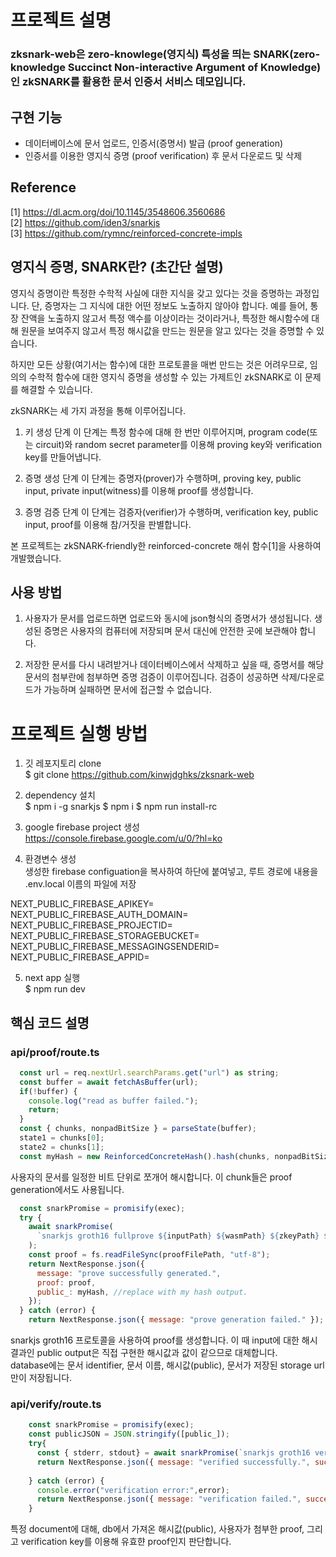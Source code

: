 # 프로젝트 설명

### zksnark-web은 zero-knowlege(영지식) 특성을 띄는 SNARK(zero-knowledge Succinct Non-interactive Argument of Knowledge)인 zkSNARK를 활용한 문서 인증서 서비스 데모입니다.

## 구현 기능

* 데이터베이스에 문서 업로드, 인증서(증명서) 발급 (proof generation)
* 인증서를 이용한 영지식 증명 (proof verification) 후 문서 다운로드 및 삭제

## Reference

[1] https://dl.acm.org/doi/10.1145/3548606.3560686</br>
[2] https://github.com/iden3/snarkjs</br>
[3] https://github.com/rymnc/reinforced-concrete-impls

## 영지식 증명, SNARK란? (초간단 설명)

영지식 증명이란 특정한 수학적 사실에 대한 지식을 갖고 있다는 것을 증명하는 과정입니다. 단, 증명자는 그 지식에 대한 어떤 정보도 노출하지 않아야 합니다. 
예를 들어, 통장 잔액을 노출하지 않고서 특정 액수를 이상이라는 것이라거나, 특정한 해시함수에 대해 원문을 보여주지 않고서 특정 해시값을 만드는 원문을 알고 있다는 것을 증명할 수 있습니다. 

하지만 모든 상황(여기서는 함수)에 대한 프로토콜을 매번 만드는 것은 어려우므로, 임의의 수학적 함수에 대한 영지식 증명을 생성할 수 있는 가제트인 zkSNARK로 이 문제를 해결할 수 있습니다.

zkSNARK는 세 가지 과정을 통해 이루어집니다.

1. 키 생성 단계
이 단계는 특정 함수에 대해 한 번만 이루어지며, program code(또는 circuit)와 random secret parameter를 이용해 proving key와 verification key를 만들어냅니다.

2. 증명 생성 단계
이 단계는 증명자(prover)가 수행하며, proving key, public input, private input(witness)를 이용해 proof를 생성합니다.

3. 증명 검증 단계
이 단계는 검증자(verifier)가 수행하며, verification key, public input, proof를 이용해 참/거짓을 판별합니다.

본 프로젝트는 zkSNARK-friendly한 reinforced-concrete 해쉬 함수[1]을 사용하여 개발했습니다. 

## 사용 방법

1. 사용자가 문서를 업로드하면 업로드와 동시에 json형식의 증명서가 생성됩니다.
생성된 증명은 사용자의 컴퓨터에 저장되며 문서 대신에 안전한 곳에 보관해야 합니다.

2. 저장한 문서를 다시 내려받거나 데이터베이스에서 삭제하고 싶을 때, 증명서를 해당 문서의 첨부란에 첨부하면 증명 검증이 이루어집니다.
검증이 성공하면 삭제/다운로드가 가능하며 실패하면 문서에 접근할 수 없습니다.


# 프로젝트 실행 방법

1. 깃 레포지토리 clone</br>
$ git clone https://github.com/kinwjdghks/zksnark-web

2. dependency 설치</br>
$ npm i -g snarkjs
$ npm i
$ npm run install-rc

4. google firebase project 생성</br>
https://console.firebase.google.com/u/0/?hl=ko

5. 환경변수 생성</br>
생성한 firebase configuation을 복사하여 하단에 붙여넣고, 루트 경로에 내용을 .env.local 이름의 파일에 저장

NEXT_PUBLIC_FIREBASE_APIKEY=</br>
NEXT_PUBLIC_FIREBASE_AUTH_DOMAIN=</br>
NEXT_PUBLIC_FIREBASE_PROJECTID=</br>
NEXT_PUBLIC_FIREBASE_STORAGEBUCKET=</br>
NEXT_PUBLIC_FIREBASE_MESSAGINGSENDERID=</br>
NEXT_PUBLIC_FIREBASE_APPID=</br>

5. next app 실행</br>
$ npm run dev

## 핵심 코드 설명

### api/proof/route.ts
```javascript
  const url = req.nextUrl.searchParams.get("url") as string;
  const buffer = await fetchAsBuffer(url);
  if(!buffer) {
    console.log("read as buffer failed.");
    return;
  }
  const { chunks, nonpadBitSize } = parseState(buffer);
  state1 = chunks[0];
  state2 = chunks[1];
  const myHash = new ReinforcedConcreteHash().hash(chunks, nonpadBitSize);
```
사용자의 문서를 일정한 비트 단위로 쪼개어 해시합니다. 이 chunk들은 proof generation에서도 사용됩니다.

```javascript
  const snarkPromise = promisify(exec);
  try {
    await snarkPromise(
      `snarkjs groth16 fullprove ${inputPath} ${wasmPath} ${zkeyPath} ${proofFilePath} ${publicFilePath}`
    );
    const proof = fs.readFileSync(proofFilePath, "utf-8");
    return NextResponse.json({
      message: "prove successfully generated.",
      proof: proof,
      public_: myHash, //replace with my hash output.
    });
  } catch (error) {
    return NextResponse.json({ message: "prove generation failed." });
```
snarkjs groth16 프로토콜을 사용하여 proof를 생성합니다. 이 때 input에 대한 해시 결과인 public output은 직접 구현한 해시값과 값이 같으므로 대체합니다.</br>
database에는 문서 identifier, 문서 이름, 해시값(public), 문서가 저장된 storage url만이 저장됩니다. 

### api/verify/route.ts
```javascript
    const snarkPromise = promisify(exec);
    const publicJSON = JSON.stringify([public_]);
    try{
      const { stderr, stdout} = await snarkPromise(`snarkjs groth16 verify ${verificationKeyPath} ${publicFilePath} ${proofFilePath}`);
      return NextResponse.json({ message: "verified successfully.", success: "true" })
    
    } catch (error) {
      console.error("verification error:",error);
      return NextResponse.json({ message: "verification failed.", success: "false"})
    }
```
특정 document에 대해, db에서 가져온 해시값(public), 사용자가 첨부한 proof, 그리고 verification key를 이용해 유효햔 proof인지 판단합니다.

